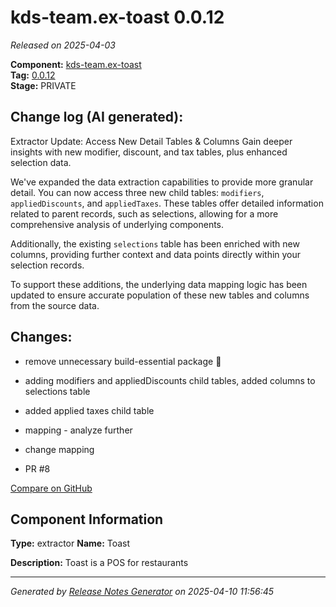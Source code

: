 #  kds-team.ex-toast 0.0.12

_Released on 2025-04-03_

**Component:** [kds-team.ex-toast](https://github.com/keboola/component-toast)  
**Tag:** [0.0.12](https://github.com/keboola/component-toast/releases/tag/0.0.12)  
**Stage:** PRIVATE


## Change log (AI generated):
Extractor Update: Access New Detail Tables & Columns
Gain deeper insights with new modifier, discount, and tax tables, plus enhanced selection data.

We've expanded the data extraction capabilities to provide more granular detail. You can now access three new child tables: `modifiers`, `appliedDiscounts`, and `appliedTaxes`. These tables offer detailed information related to parent records, such as selections, allowing for a more comprehensive analysis of underlying components.

Additionally, the existing `selections` table has been enriched with new columns, providing further context and data points directly within your selection records.

To support these additions, the underlying data mapping logic has been updated to ensure accurate population of these new tables and columns from the source data.



## Changes:



- remove unnecessary build-essential package 🧹 




- adding modifiers and appliedDiscounts child tables, added columns to selections table 






- added applied taxes child table 






- mapping - analyze further 




- change mapping 




- PR #8 



[Compare on GitHub](https://github.com/keboola/component-toast/compare/0.0.11...0.0.12)



## Component Information
**Type:** extractor
**Name:** Toast

**Description:** Toast is a POS for restaurants




---
_Generated by [Release Notes Generator](https://github.com/keboola/release-notes-generator)
on 2025-04-10 11:56:45_